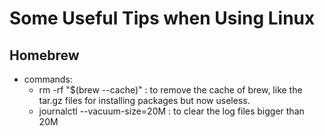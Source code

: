 # Some Useful Tips when Using Linux

## Homebrew

- commands:
  - rm -rf "$(brew --cache)" : to remove the cache of brew, like the tar.gz files for installing packages but now useless.
  - journalctl --vacuum-size=20M : to clear the log files bigger than 20M

